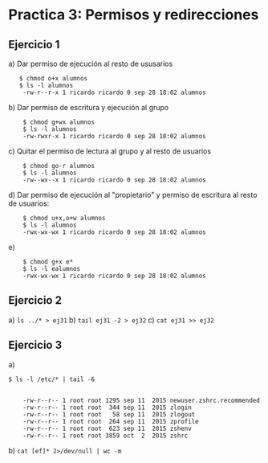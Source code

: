 # Practica 3: Permisos y redirecciones

## Ejercicio 1

a) Dar permiso de ejecución al resto de ususarios

```console
   $ chmod o+x alumnos 
   $ ls -l alumnos
    -rw-r--r-x 1 ricardo ricardo 0 sep 28 18:02 alumnos
```

b) Dar permiso de escritura y ejecución al grupo

```console
    $ chmod g+wx alumnos
    $ ls -l alumnos
    -rw-rwxr-x 1 ricardo ricardo 0 sep 28 18:02 alumnos
```

c) Quitar el permiso de lectura al grupo y al resto de usuarios


```console
    $ chmod go-r alumnos
    $ ls -l alumnos
    -rw--wx--x 1 ricardo ricardo 0 sep 28 18:02 alumnos
```

d) Dar permiso de ejecución al "propietario" y permiso de escritura al resto de
usuarios:

```console
    $ chmod u+x,o+w alumnos
    $ ls -l alumnos
    -rwx-wx-wx 1 ricardo ricardo 0 sep 28 18:02 alumnos
```

e) 

```console
    $ chmod g+x e*
    $ ls -l ealumnos
    -rwx-wx-wx 1 ricardo ricardo 0 sep 28 18:02 alumnos
```


## Ejercicio 2


a) `ls ../* > ej31`
b) `tail ej31 -2 > ej32`
c) `cat ej31 >> ej32`


## Ejercicio 3

a) 

```console
$ ls -l /etc/* | tail -6


    -rw-r--r-- 1 root root 1295 sep 11  2015 newuser.zshrc.recommended
    -rw-r--r-- 1 root root  344 sep 11  2015 zlogin
    -rw-r--r-- 1 root root   58 sep 11  2015 zlogout
    -rw-r--r-- 1 root root  264 sep 11  2015 zprofile
    -rw-r--r-- 1 root root  623 sep 11  2015 zshenv
    -rw-r--r-- 1 root root 3859 oct  2  2015 zshrc
```
 
b) `cat [ef]* 2>/dev/null | wc -m`
